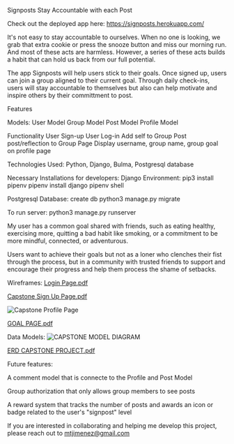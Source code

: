 Signposts
Stay Accountable with each Post

Check out the deployed app here: https://signposts.herokuapp.com/


It's not easy to stay accountable to ourselves. When no one is looking, we grab that extra cookie or press the snooze button and miss our morning run. And most of these acts are harmless. However, a series of these acts builds a habit that can hold us back from our full potential. 

The app Signposts will help users stick to their goals. Once signed up, users can join a group aligned to their current goal. Through daily check-ins, users will stay accountable to themselves but also can help motivate and inspire others by their committment to post.




Features

Models:
User Model
Group Model
Post Model
Profile Model

Functionality
User Sign-up
User Log-in
Add self to Group
Post post/reflection to Group Page
Display username, group name, group goal on profile page

Technologies Used: Python, Django, Bulma, Postgresql database

Necessary Installations for developers:
Django Environment: 
pip3 install pipenv
pipenv install django
pipenv shell

Postgresql Database:
create db <signposts>
python3 manage.py migrate


To run server:
python3 manage.py runserver



My user has a common goal shared with friends, such as eating healthy, exercising more, quitting a bad habit like smoking, or a commitment to be more mindful, connected, or adventurous.

Users want to achieve their goals but not as a loner who clenches their fist through the process, but in a community with trusted friends to support and encourage their progress and help them process the shame of setbacks. 



Wireframes: 
[Login Page.pdf](https://github.com/mariaximenez/signposts/files/8834792/Login.Page.pdf)

[Capstone Sign Up Page.pdf](https://github.com/mariaximenez/signposts/files/8834802/Capstone.Sign.Up.Page.pdf)

![Capstone Profile Page](https://user-images.githubusercontent.com/101551729/171924428-019a3ebf-bb44-4469-8cca-70278cc4f5ff.jpg)

[GOAL PAGE.pdf](https://github.com/mariaximenez/signposts/files/8834807/GOAL.PAGE.pdf)


Data Models: 
![CAPSTONE MODEL DIAGRAM ](https://user-images.githubusercontent.com/101551729/171924350-904b5ba6-dd14-4636-88ec-f4b682d2940b.jpg)

[ERD CAPSTONE PROJECT.pdf](https://github.com/mariaximenez/signposts/files/8834790/ERD.CAPSTONE.PROJECT.pdf)



Future features:

A comment model that is connecte to the Profile and Post Model

Group authorization that only allows group members to see posts

A reward system that tracks the number of posts and awards an icon or badge related to the user's "signpost" level



If you are interested in collaborating and helping me develop this project, please reach out to mtjimenez@gmail.com





